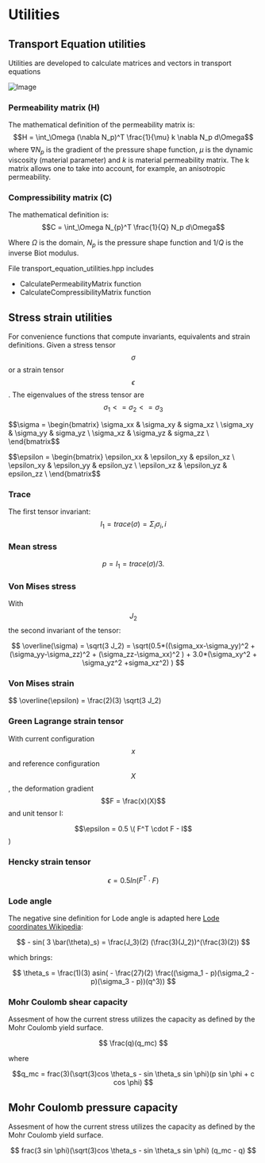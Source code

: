 # Utilities


## Transport Equation utilities

Utilities are developed to calculate matrices and vectors in transport equations

![Image](https://github.com/KratosMultiphysics/Kratos/assets/56549273/296486b0-9e5e-408f-9839-aef8d8c7e720)


### Permeability matrix (H)

The mathematical definition of the permeability matrix is:
$$H = \int_\Omega (\nabla N_p)^T \frac{1}{\mu} k \nabla N_p d\Omega$$
where $\nabla N_p$ is the gradient of the pressure shape function, $\mu$ is the dynamic viscosity (material parameter) and $k$ is material permeability matrix. The k matrix allows one to take into account, for example, an anisotropic permeability. 

### Compressibility matrix (C)

The mathematical definition is:
$$C = \int_\Omega N_{p}^T \frac{1}{Q} N_p d\Omega$$

Where $\Omega$ is the domain, $N_p$ is the pressure shape function and $1/Q$ is the inverse Biot modulus.



File transport_equation_utilities.hpp includes 

-  CalculatePermeabilityMatrix function
-  CalculateCompressibilityMatrix function

## Stress strain utilities

For convenience functions that compute invariants, equivalents and strain definitions.
Given a stress tensor $$\sigma$$ or a strain tensor $$\epsilon$$. The eigenvalues of the stress tensor are $$\sigma_1 <= \sigma_2 <= \sigma_3$$

$$\sigma = \begin{bmatrix} \sigma_xx & \sigma_xy & sigma_xz \\
                           \sigma_xy & \sigma_yy & sigma_yz \\
                           \sigma_xz & \sigma_yz & sigma_zz \\ \end{bmatrix$$

$$\epsilon = \begin{bmatrix} \epsilon_xx & \epsilon_xy & epsilon_xz \\
                             \epsilon_xy & \epsilon_yy & epsilon_yz \\
                             \epsilon_xz & \epsilon_yz & epsilon_zz \\ \end{bmatrix$$

### Trace

The first tensor invariant:
$$ I_1 = trace(\sigma) = \Sigma_i \sigma_i,i $$

### Mean stress

$$ p = I_1 = trace(\sigma) / 3. $$

### Von Mises stress

With $$J_2$$ the second invariant of the tensor:

$$ \overline(\sigma) = \sqrt(3 J_2) = \sqrt(0.5*((\sigma_xx-\sigma_yy)^2 +
                                 (\sigma_yy-\sigma_zz)^2 +
                                 (\sigma_zz-\sigma_xx)^2 ) +
                            3.0*(\sigma_xy^2 + \sigma_yz^2 +sigma_xz^2) ) $$

### Von Mises strain

$$ \overline(\epsilon) = \frac(2)(3) \sqrt(3 J_2)

### Green Lagrange strain tensor

With current configuration $$x$$ and reference configuration $$X$$, the deformation gradient $$F = \frac(x)(X)$$ and unit tensor I:

$$\epsilon = 0.5 \( F^T \cdot F - I$$ \)

### Hencky strain tensor

$$\epsilon = 0.5 ln( F^T \cdot F )$$

### Lode angle

The negative sine definition for Lode angle is adapted here [Lode coordinates Wikipedia](https://en.wikipedia.org/wiki/Lode_coordinates):

$$ - sin( 3 \bar(\theta)_s) = \frac(J_3)(2) (\frac(3)(J_2))^(\frac(3)(2)) $$

which brings:

$$ \theta_s = \frac(1)(3) asin( - \frac(27)(2) \frac((\sigma_1 - p)(\sigma_2 - p)(\sigma_3 - p))(q^3)) $$

### Mohr Coulomb shear capacity

Assesment of how the current stress utilizes the capacity as defined by the Mohr Coulomb yield surface.

$$ \frac(q)(q_mc) $$

where 

$$q_mc = frac(3)(\sqrt(3)cos \theta_s - sin \theta_s sin \phi)(p sin \phi + c cos \phi) $$

## Mohr Coulomb pressure capacity

Assesment of how the current stress utilizes the capacity as defined by the Mohr Coulomb yield surface.

$$ frac(3 sin \phi)(\sqrt(3)cos \theta_s - sin \theta_s sin \phi) (q_mc - q) $$

